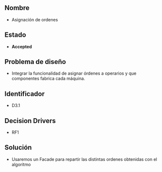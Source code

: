 
## Nombre
* Asignación de ordenes

## Estado
* **Accepted**

## Problema de diseño 

* Integrar la funcionalidad de asignar órdenes a operarios y que componentes fabrica cada máquina.

## Identificador 

* D3.1

## Decision Drivers
* RF1

## Solución 
* Usaremos un Facade para repartir las distintas ordenes obtenidas con el algoritmo

